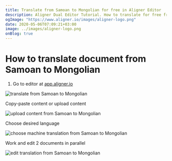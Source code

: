 ```yaml
---
title: Translate from Samoan to Mongolian for free in Aligner Editor
description: Aligner Dual Editor Tutorial. How to translate for free from Samoan to Mongolian. Aligner is multilingual document management platform. 
ogImage: "https://www.aligner.io/images/aligner-logo.png"
date: 2020-05-06T07:09:21+03:00
image: ../images/aligner-logo.png
onBlog: true
---
```


# How to translate document from Samoan to Mongolian

1. Go to editor at [app.aligner.io](https://app.aligner.io "Aligner App web page")

![translate from Samoan to Mongolian](../aligner-blank-editor.png "translate from Samoan to Mongolian")

Copy-paste content or upload content

![upload content from Samoan to Mongolian](../aligner-uploaded-document.png "upload content from Samoan to Mongolian")

Choose desired language

![choose machine translation from Samoan to Mongolian](../aligner-language-dropdown.png "choose machine translation from Samoan to Mongolian")

Work and edit 2 documents in parallel

![edit translation from Samoan to Mongolian](../aligner-double-sitded-editor.png "edit translation from Samoan to Mongolian")

